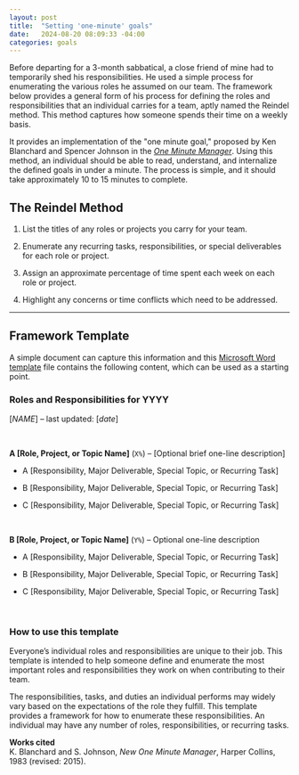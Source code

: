```yaml
---
layout: post
title:  "Setting 'one-minute' goals"
date:   2024-08-20 08:09:33 -04:00
categories: goals
---
```


Before departing for a 3-month sabbatical, a close friend of mine had to temporarily shed his responsibilities. 
He used a simple process for enumerating the various roles he assumed on our team.
The framework below provides a general form of his process for defining the roles and responsibilities that an individual 
carries for a team, aptly named the Reindel method.
This method captures how someone spends their time on a weekly basis.

It provides an implementation of the "one minute goal," 
proposed by Ken Blanchard and Spencer Johnson in the [_One Minute Manager_](https://en.wikipedia.org/wiki/The_One_Minute_Manager).
Using this method, an individual should be able to read, understand, and internalize the defined goals in under a minute.
The process is simple, and it should take approximately 10 to 15 minutes to complete.


## The Reindel Method

1. List the titles of any roles or projects you carry for your team.

2. Enumerate any recurring tasks, responsibilities, or special deliverables for each role or project.

3. Assign an approximate percentage of time spent each week on each role or project.

4. Highlight any concerns or time conflicts which need to be addressed.


---

## Framework Template
A simple document can capture this information and this 
[Microsoft Word template](https://ibm.box.com/s/v8nbdm3dcza7bh87e4lwkjjls70fi8b4) 
file contains the following content, which can be used as a starting point.


### Roles and Responsibilities for YYYY
[_NAME_] – last updated: [_date_]

<br/>

**A [Role, Project, or Topic Name]** (`X%`) – [Optional brief one-line description]

- A [Responsibility, Major Deliverable, Special Topic, or Recurring Task]

- B [Responsibility, Major Deliverable, Special Topic, or Recurring Task]

- C [Responsibility, Major Deliverable, Special Topic, or Recurring Task]

<br/>

**B [Role, Project, or Topic Name]** (`Y%`) – Optional one-line description  

- A [Responsibility, Major Deliverable, Special Topic, or Recurring Task]

- B [Responsibility, Major Deliverable, Special Topic, or Recurring Task]

- C [Responsibility, Major Deliverable, Special Topic, or Recurring Task]

<br/>


### How to use this template
Everyone’s individual roles and responsibilities are unique to their job.
This template is intended to help someone define and enumerate the most important roles and responsibilities 
they work on when contributing to their team.

The responsibilities, tasks, and duties an individual performs may widely vary based on the 
expectations of the role they fulfill.
This template provides a framework for how to enumerate these responsibilities.
An individual may have any number of roles, responsibilities, or recurring tasks.


**Works cited**  
K. Blanchard and S. Johnson, _New One Minute Manager_, Harper Collins, 1983 (revised: 2015).
